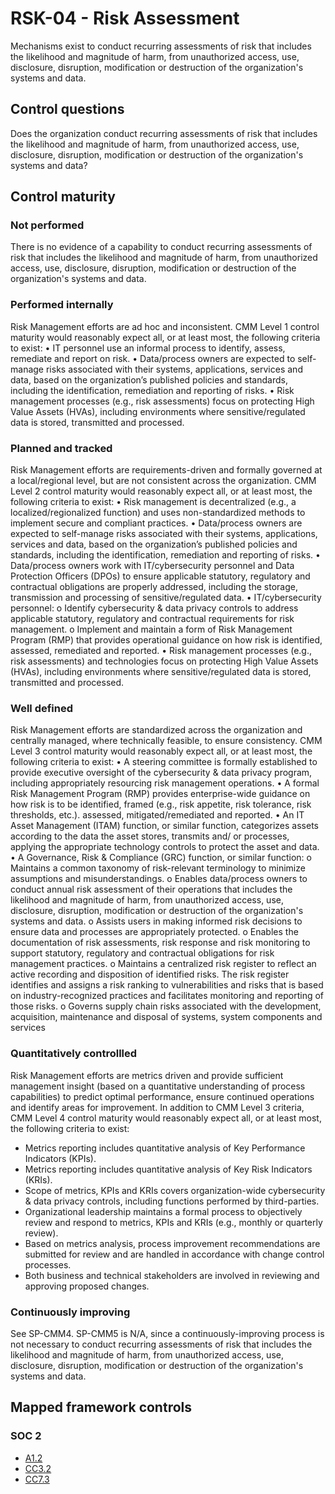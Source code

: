 # RSK-04 - Risk Assessment
Mechanisms exist to conduct recurring assessments of risk that includes the likelihood and magnitude of harm, from unauthorized access, use, disclosure, disruption, modification or destruction of the organization's systems and data.
## Control questions
Does the organization conduct recurring assessments of risk that includes the likelihood and magnitude of harm, from unauthorized access, use, disclosure, disruption, modification or destruction of the organization's systems and data?
## Control maturity
### Not performed
There is no evidence of a capability to conduct recurring assessments of risk that includes the likelihood and magnitude of harm, from unauthorized access, use, disclosure, disruption, modification or destruction of the organization's systems and data.
### Performed internally
Risk Management efforts are ad hoc and inconsistent. CMM Level 1 control maturity would reasonably expect all, or at least most, the following criteria to exist:
•	IT personnel use an informal process to identify, assess, remediate and report on risk.
•	Data/process owners are expected to self-manage risks associated with their systems, applications, services and data, based on the organization’s published policies and standards, including the identification, remediation and reporting of risks.
•	Risk management processes (e.g., risk assessments) focus on protecting High Value Assets (HVAs), including environments where sensitive/regulated data is stored, transmitted and processed.
### Planned and tracked
Risk Management efforts are requirements-driven and formally governed at a local/regional level, but are not consistent across the organization. CMM Level 2 control maturity would reasonably expect all, or at least most, the following criteria to exist:
•	Risk management is decentralized (e.g., a localized/regionalized function) and uses non-standardized methods to implement secure and compliant practices.
•	Data/process owners are expected to self-manage risks associated with their systems, applications, services and data, based on the organization’s published policies and standards, including the identification, remediation and reporting of risks.
•	Data/process owners work with IT/cybersecurity personnel and Data Protection Officers (DPOs) to ensure applicable statutory, regulatory and contractual obligations are properly addressed, including the storage, transmission and processing of sensitive/regulated data.
•	IT/cybersecurity personnel:
o	Identify cybersecurity & data privacy controls to address applicable statutory, regulatory and contractual requirements for risk management.
o	Implement and maintain a form of Risk Management Program (RMP) that provides operational guidance on how risk is identified, assessed, remediated and reported.
•	Risk management processes (e.g., risk assessments) and technologies focus on protecting High Value Assets (HVAs), including environments where sensitive/regulated data is stored, transmitted and processed.
### Well defined
Risk Management efforts are standardized across the organization and centrally managed, where technically feasible, to ensure consistency. CMM Level 3 control maturity would reasonably expect all, or at least most, the following criteria to exist:
•	A steering committee is formally established to provide executive oversight of the cybersecurity & data privacy program, including appropriately resourcing risk management operations.
•	A formal Risk Management Program (RMP) provides enterprise-wide guidance on how risk is to be identified, framed (e.g., risk appetite, risk tolerance, risk thresholds, etc.). assessed, mitigated/remediated and reported.
•	An IT Asset Management (ITAM) function, or similar function, categorizes assets according to the data the asset stores, transmits and/ or processes, applying the appropriate technology controls to protect the asset and data.
•	A Governance, Risk & Compliance (GRC) function, or similar function:
o	Maintains a common taxonomy of risk-relevant terminology to minimize assumptions and misunderstandings. 
o	Enables data/process owners to conduct annual risk assessment of their operations that includes the likelihood and magnitude of harm, from unauthorized access, use, disclosure, disruption, modification or destruction of the organization's systems and data.
o	Assists users in making informed risk decisions to ensure data and processes are appropriately protected.
o	Enables the documentation of risk assessments, risk response and risk monitoring to support statutory, regulatory and contractual obligations for risk management practices.
o	Maintains a centralized risk register to reflect an active recording and disposition of identified risks. The risk register identifies and assigns a risk ranking to vulnerabilities and risks that is based on industry-recognized practices and facilitates monitoring and reporting of those risks.
o	Governs supply chain risks associated with the development, acquisition, maintenance and disposal of systems, system components and services
### Quantitatively controllled
Risk Management efforts are metrics driven and provide sufficient management insight (based on a quantitative understanding of process capabilities) to predict optimal performance, ensure continued operations and identify areas for improvement. In addition to CMM Level 3 criteria, CMM Level 4 control maturity would reasonably expect all, or at least most, the following criteria to exist:
- 	Metrics reporting includes quantitative analysis of Key Performance Indicators (KPIs).
- 	Metrics reporting includes quantitative analysis of Key Risk Indicators (KRIs).
- 	Scope of metrics, KPIs and KRIs covers organization-wide cybersecurity & data privacy controls, including functions performed by third-parties.
- 	Organizational leadership maintains a formal process to objectively review and respond to metrics, KPIs and KRIs (e.g., monthly or quarterly review).
- 	Based on metrics analysis, process improvement recommendations are submitted for review and are handled in accordance with change control processes.
- 	Both business and technical stakeholders are involved in reviewing and approving proposed changes.
### Continuously improving
See SP-CMM4. SP-CMM5 is N/A, since a continuously-improving process is not necessary to conduct recurring assessments of risk that includes the likelihood and magnitude of harm, from unauthorized access, use, disclosure, disruption, modification or destruction of the organization's systems and data.
## Mapped framework controls
### SOC 2
- [A1.2](../soc2/a12.md)
- [CC3.2](../soc2/cc32.md)
- [CC7.3](../soc2/cc73.md)